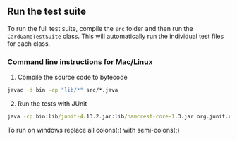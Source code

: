 ## Run the test suite
To run the full test suite, compile the `src` folder and then run the `CardGameTestSuite` class. This will automatically run the individual test files for each class.

### Command line instructions for Mac/Linux
1. Compile the source code to bytecode
```cmd
javac -d bin -cp "lib/*" src/*.java
```
2. Run the tests with JUnit
```cmd
java -cp bin:lib/junit-4.13.2.jar:lib/hamcrest-core-1.3.jar org.junit.runner.JUnitCore CardGameTestSuite

```

To run on windows replace all colons(:) with semi-colons(;)

